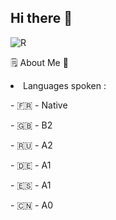 ## Hi there 👋

![R](https://github.com/0x074b/0x074b/assets/83349783/fcb84070-4e1a-4897-8f6e-169b6b98febe)  

🗒️ About Me 💬
<li>Languages spoken :</li>
              <p> - 🇫🇷 - Native </p>  
              <p> - 🇬🇧 - B2 </p>
              <p> - 🇷🇺 - A2 </p>
              <p> - 🇩🇪 - A1 </p>
              <p> - 🇪🇸 - A1 </p>
              <p> - 🇨🇳 - A0 </p>

<!--
- 🔭 I’m currently working on ...
- 🌱 I’m currently learning ...
- 👯 I’m looking to collaborate on ...
- 🤔 I’m looking for help with ...
- 💬 Ask me about ...
- 📫 How to reach me: ...
- 😄 Pronouns: ...
- ⚡ Fun fact: ...
-->
